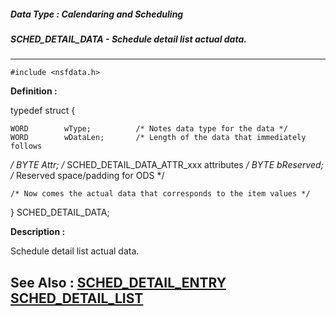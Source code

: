 ##### Data Type : Calendaring and Scheduling
##### SCHED_DETAIL_DATA - Schedule detail list actual data.
---
```
#include <nsfdata.h>
```

**Definition :**

typedef struct {

    WORD        wType;          /* Notes data type for the data */
    WORD        wDataLen;       /* Length of the data that immediately follows 
*/
    BYTE        Attr;           /* SCHED_DETAIL_DATA_ATTR_xxx attributes */
    BYTE        bReserved;      /* Reserved space/padding for ODS */

    /* Now comes the actual data that corresponds to the item values */
} SCHED_DETAIL_DATA;

**Description :**

Schedule detail list actual data.


**See Also :**
[SCHED_DETAIL_ENTRY](/domino-c-api-docs/reference/Data/SCHED_DETAIL_ENTRY)
[SCHED_DETAIL_LIST](/domino-c-api-docs/reference/Data/SCHED_DETAIL_LIST)
---
